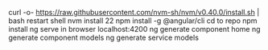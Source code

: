 curl -o- https://raw.githubusercontent.com/nvm-sh/nvm/v0.40.0/install.sh | bash
restart shell
nvm install 22
npm install -g @angular/cli
cd to repo
npm install
ng serve
in browser localhost:4200
ng generate component home
ng generate component models
ng generate service models